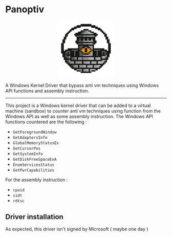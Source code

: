 # Panoptiv

<div style="text-align: center;">
  <img src="panoptiv.webp" alt="Panoptiv" width="35%" />
</div>

A Windows Kernel Driver that bypass anti vm techniques using Windows API functions and assembly instruction.

---

This project is a Windows kernel driver that can be added to a virtual machine (sandbox) to counter anti vm techniques using function from the Windows API as well as some assembly instruction. The Windows API functions countered are the following :

- `GetForegroundWindow`
- `GetAdaptersInfo`
- `GlobalMemoryStatusEx`
- `GetCursorPos`
- `GetSystemInfo`
- `GetDiskFreeSpaceExA`
- `EnumServicesStatus`
- `GetPwrCapabilities`

For the assembly instruction :

- `cpuid`
- `sidt`
- `rdtsc`

## Driver installation

As expected, this driver isn't signed by Microsoft ( maybe one day )